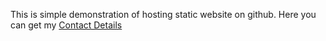 
This is simple demonstration of hosting static website on github. Here you can get my  [Contact Details](https://ramukodandapuram.github.io)
